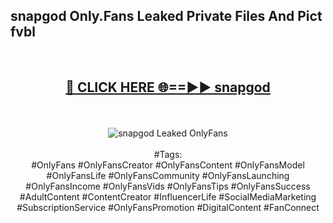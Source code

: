 <h2>snapgod Only.Fans Leaked Private Files And Pict fvbl</h2>
<br>
<div align="center">
<h2><a href="https://mediafiles.top/snapgod" rel="nofollow">🔴 CLICK HERE 🌐==►► snapgod</a></h2>
<br>
<br>
<a href="https://mediafiles.top/snapgod" rel="nofollow" data-target="animated-image.originalLink"><img src="https://i.ibb.co.com/WyWwxjT/player-gif2.gif" alt="snapgod Leaked OnlyFans" style="max-width: 100%; display: inline-block;" data-target="animated-image.originalImage"></a>
<br><br>
#Tags:
<br>
#OnlyFans #OnlyFansCreator #OnlyFansContent #OnlyFansModel #OnlyFansLife #OnlyFansCommunity #OnlyFansLaunching #OnlyFansIncome #OnlyFansVids #OnlyFansTips #OnlyFansSuccess #AdultContent #ContentCreator #InfluencerLife #SocialMediaMarketing #SubscriptionService #OnlyFansPromotion #DigitalContent #FanConnect
</div>
<br>